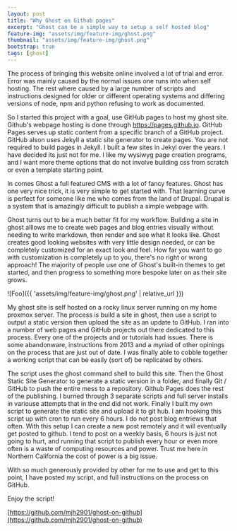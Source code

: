 ```yaml
---
layout: post
title: "Why Ghost on Github pages"
excerpt: "Ghost can be a simple way to setup a self hosted blog"
feature-img: "assets/img/feature-img/ghost.png"
thumbnail: "assets/img/feature-img/ghost.png"
bootstrap: true
tags: [ghost]
---
```


The process of bringing this website online involved a lot of trial and error.  Error was mainly caused by the normal issues one runs into when self hosting.  The rest where caused by a large number of scripts and instructions designed for older or different operating systems and differing versions of node, npm and python refusing to work as documented.    

So I started this project with a goal, use GitHub pages to host my ghost site.  Github's webpage hosting is done through https://pages.github.io.  GitHub Pages serves up static content from a specific branch of a GitHub project.  GitHub alson uses Jekyll a static site generator to create pages.  You are not required to build pages in Jekyll.  I built a few sites in Jekyl over the years.  I have decided its just not for me.  I like my wysiwyg page creation programs, and I want more theme options that do not involve building css from scratch or even a template starting point.  

In comes Ghost a full featured CMS with a lot of fancy features.  Ghost has one very nice trick, it is very simple to get started with.  That learning curve is perfect for someone like me who comes from the land of Drupal.  Drupal is a system that is amazingly difficult to publish a simple webpage with.

Ghost turns out to be a much better fit for my workflow.  Building a site in ghost alllows me to create web pages and blog entries visually without needing to write markdown, then render and see what it looks like.  Ghost creates good looking websites with very little design needed, or can be completely customized for an exact look and feel.  How far you want to go with customization is completely up to you, there's no right or wrong approach! The majority of people use one of Ghost's built-in themes to get started, and then progress to something more bespoke later on as their site grows.  

![Foo]({{ 'assets/img/feature-img/ghost.png' | relative_url }})

My ghost site is self hosted on a rocky linux server running on my home proxmox server.  The process is build a site in ghost, then use a script to output a static version then upload the site as an update to GitHub.  I ran into a number of web pages and GitHub projects out there dedicated to this process.  Every one of the projects and or tutorials had issues.  There is some abandonware, instructions from 2013 and a myriad of other opinings on the process that are just out of date.  I was finally able to cobble together a working script that can be easily (sort of) be replicated by others.  

The script uses the ghost command shell to build this site.  Then the Ghost Static Site Generator to generate a static version in a folder, and finally Git / GitHub to push the entire mess to a repository.  Github Pages does the rest of the publishing.  I burned through 3 separate scripts and full server installs in variouse attempts that in the end did not work.  Finally I built my own script to generate the static site and upload it to git hub.  I am hooking this script up with cron to run every 6 hours.  I do not post blog entriews that often.  With this setup I can create a new post remotely and it will eventually get posted to github.  I tend to post on a weekly basis, 6 hours is just not going to hurt, and running that script to publish every hour or even more often is a waste of computing resources and power.  Trust me here in Northern California the cost of power is a big issue.

With so much generously provided by other for me to use and get to this point, I have posted my script, and full instructions on the process on GitHub.

Enjoy the script!

[https://github.com/mjh2901/ghost-on-github](https://github.com/mjh2901/ghost-on-github)